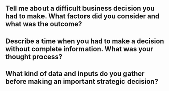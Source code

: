 ## Tell me about a difficult business decision you had to make. What factors did you consider and what was the outcome?
## Describe a time when you had to make a decision without complete information. What was your thought process?
## What kind of data and inputs do you gather before making an important strategic decision?

